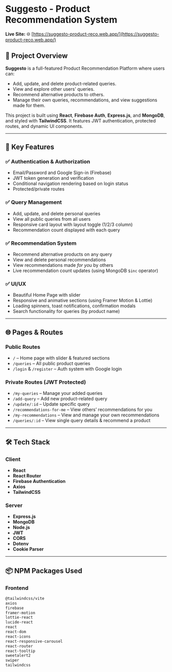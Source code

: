 # Suggesto - Product Recommendation System

**Live Site:** 🌐 [https://suggesto-product-reco.web.app/](https://suggesto-product-reco.web.app/)

## 📘 Project Overview

**Suggesto** is a full-featured Product Recommendation Platform where users can:
- Add, update, and delete product-related queries.
- View and explore other users' queries.
- Recommend alternative products to others.
- Manage their own queries, recommendations, and view suggestions made for them.

This project is built using **React**, **Firebase Auth**, **Express.js**, and **MongoDB**, and styled with **TailwindCSS**. It features JWT authentication, protected routes, and dynamic UI components.

---

## 🎯 Key Features

### ✅ Authentication & Authorization
- Email/Password and Google Sign-in (Firebase)
- JWT token generation and verification
- Conditional navigation rendering based on login status
- Protected/private routes

### ✅ Query Management
- Add, update, and delete personal queries
- View all public queries from all users
- Responsive card layout with layout toggle (1/2/3 column)
- Recommendation count displayed with each query

### ✅ Recommendation System
- Recommend alternative products on any query
- View and delete personal recommendations
- View recommendations made *for you* by others
- Live recommendation count updates (using MongoDB `$inc` operator)

### ✅ UI/UX
- Beautiful Home Page with slider
- Responsive and animative sections (using Framer Motion & Lottie)
- Loading spinners, toast notifications, confirmation modals
- Search functionality for queries (by product name)

---

## 🌐 Pages & Routes

### Public Routes
- `/` – Home page with slider & featured sections
- `/queries` – All public product queries
- `/login` & `/register` – Auth system with Google login

### Private Routes (JWT Protected)
- `/my-queries` – Manage your added queries
- `/add-query` – Add new product-related query
- `/update/:id` – Update specific query
- `/recommendations-for-me` – View others’ recommendations for you
- `/my-recommendations` – View and manage your own recommendations
- `/queries/:id` – View single query details & recommend a product

---

## 🛠️ Tech Stack

### Client
- **React**
- **React Router**
- **Firebase Authentication**
- **Axios**
- **TailwindCSS**


### Server
- **Express.js**
- **MongoDB**
- **Node.js**
- **JWT**
- **CORS**
- **Dotenv**
- **Cookie Parser**

---

## 📦 NPM Packages Used

### Frontend
```bash
@tailwindcss/vite
axios
firebase
framer-motion
lottie-react
lucide-react
react
react-dom
react-icons
react-responsive-carousel
react-router
react-tooltip
sweetalert2
swiper
tailwindcss
